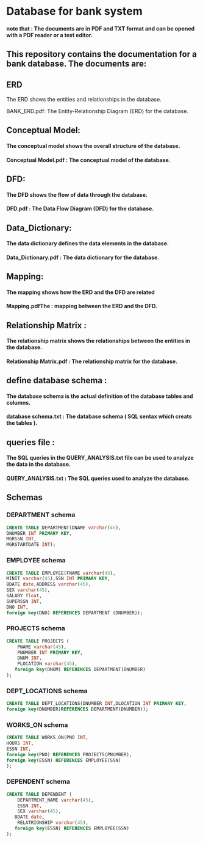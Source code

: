 # Database for bank system  

#### note that : The documents are in PDF and TXT format and can be opened with a PDF reader or a text editor.

## This repository contains the documentation for a bank database. The documents are:

## ERD
The ERD shows the entities and relationships in the database.

BANK_ERD.pdf: The Entity-Relationship Diagram (ERD) for the database.


## Conceptual Model: 
#### The conceptual model shows the overall structure of the database.
#### Conceptual Model.pdf : The conceptual model of the database.


## DFD: 
#### The DFD shows the flow of data through the database.
#### DFD.pdf : The Data Flow Diagram (DFD) for the database.


## Data_Dictionary: 
#### The data dictionary defines the data elements in the database.
#### Data_Dictionary.pdf : The data dictionary for the database.


## Mapping:
#### The mapping shows how the ERD and the DFD are related
#### Mapping.pdfThe : mapping between the ERD and the DFD.


## Relationship Matrix :
#### The relationship matrix shows the relationships between the entities in the database.
#### Relationship Matrix.pdf : The relationship matrix for the database.


## define database schema : 
#### The database schema is the actual definition of the database tables and columns.
#### database schema.txt : The database schema ( SQL sentax which creats the tables ).


## queries file :
#### The SQL queries in the QUERY_ANALYSIS.txt file can be used to analyze the data in the database.
#### QUERY_ANALYSIS.txt : The SQL queries used to analyze the database.



## Schemas

### DEPARTMENT schema
```sql
CREATE TABLE DEPARTMENT(DNAME varchar(45), 
DNUMBER INT PRIMARY KEY, 
MGRSSN INT, 
MGRSTARTDATE INT);
```

### EMPLOYEE schema
```sql
CREATE TABLE EMPLOYEE(FNAME varchar(45), 
MINIT varchar(45),SSN INT PRIMARY KEY, 
BDATE date,ADDRESS varchar(45), 
SEX varchar(45), 
SALARY float, 
SUPERSSN INT, 
DNO INT, 
foreign key(DNO) REFERENCES DEPARTMENT (DNUMBER)); 
```

### PROJECTS schema
```sql
CREATE TABLE PROJECTS ( 
    PNAME varchar(45), 
    PNUMBER INT PRIMARY KEY, 
    DNUM INT, 
    PLOCATION varchar(45), 
   foreign key(DNUM) REFERENCES DEPARTMENT(DNUMBER) 
);
```


### DEPT_LOCATIONS schema
```sql
CREATE TABLE DEPT_LOCATIONS(DNUMBER INT,DLOCATION INT PRIMARY KEY, 
foreign key(DNUMBER)REFERENCES DEPARTMENT(DNUMBER)); 
```


### WORKS_ON schema
```sql
CREATE TABLE WORKS_ON(PNO INT, 
HOURS INT, 
ESSN INT, 
foreign key(PNO) REFERENCES PROJECTS(PNUMBER), 
foreign key(ESSN) REFERENCES EMPLOYEE(SSN) 
);
```


### DEPENDENT schema
```sql
CREATE TABLE DEPENDENT ( 
    DEPARTMENT_NAME varchar(45), 
    ESSN INT, 
    SEX varchar(45), 
   BDATE date, 
    RELATRIONSHIP varchar(45), 
   foreign key(ESSN) REFERENCES EMPLOYEE(SSN) 
);
```



